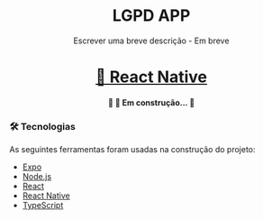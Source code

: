 <h1 align="center">LGPD APP</h1>

<p align="center">Escrever uma breve descrição - Em breve</p>

<h1 align="center">
    <a href="https://reactnative.dev/">🔗 React Native</a>
</h1>

<h4 align="center"> 
	🚧 🚀 Em construção...  🚧
</h4>

### 🛠 Tecnologias

As seguintes ferramentas foram usadas na construção do projeto:

- [Expo](https://expo.io/)
- [Node.js](https://nodejs.org/en/)
- [React](https://pt-br.reactjs.org/)
- [React Native](https://reactnative.dev/)
- [TypeScript](https://www.typescriptlang.org/)
